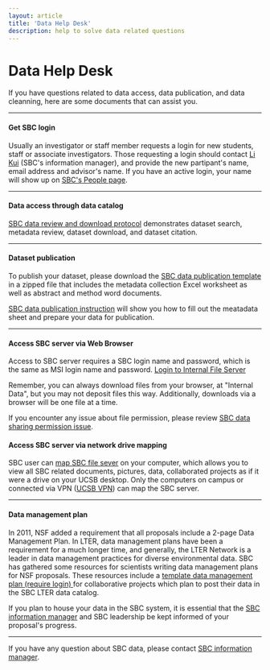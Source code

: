 ```yaml
---
layout: article
title: 'Data Help Desk'
description: help to solve data related questions
---
```


<div id="main-container">
<div class="container-fluid">

<h1> Data Help Desk </h1>

<p> If you have questions related to data access, data publication, and data cleanning, here are some documents that can assist you.  </p>

<hr/>
<h4>Get SBC login</h4>

<p>Usually an investigator or staff member requests a login for new students, staff or associate investigators. 
  Those requesting a login should contact <a href="/about/people/lkui/">Li Kui</a> (SBC's information manager), 
  and provide the new partipant's name, email address and advisor's name. If you have an active login, 
  your name will show up on <a href="/about/people/"> SBC's People page</a>. </p>

<hr/>
<h4>Data access through data catalog</h4>

<p><a href="{{site.baseurl}}/external/Documents/data_help/SBCLTER_DataDownloadProtocol_WithWebsite.pdf">SBC data review and download protocol</a> demonstrates dataset search, metadata review, dataset download, and dataset citation.
    </p>

 <hr/>
<h4>Dataset publication</h4>

<p>To publish your dataset, please download the <a href="{{site.baseurl}}/external/Documents/data_help/Metadata_collection.zip">SBC data publication template</a> in a zipped file that includes the metadata collection 
    Excel worksheet as well as abstract and method word documents.  </p>
    
  
<p> <a href="{{site.baseurl}}/external/Documents/data_help/Instruction_on_filling_out_metadata.pdf">SBC data publication instruction</a> will show you how to fill out the meatadata sheet and prepare your data for publication.
     </p>

 <hr/>
 <h4>Access SBC server via Web Browser</h4>
<p>Access to SBC server requires a SBC login name and password, which is the same as MSI login name and password. <a href="https://sbc.lternet.edu/internal">Login to Internal File Server</a></p> 
<p>Remember, you can always download files from your browser, at "Internal Data", but you may not deposit files this way. Additionally, downloads via a browser will be one file at a time.</p> 
<p>If you encounter any issue about file permission, please review <a href="{{site.baseurl}}/external/Documents/data_help/potential_data_sharing_issue.pdf">SBC data sharing permission issue</a>.</p> 


<h4>Access SBC server via network drive mapping</h4>
<p>SBC user can <a href="{{site.baseurl}}/external/Documents/data_help/SBC_map_network_drive.pdf">map SBC file sever</a> on your computer, 
which allows you to view all SBC related documents, pictures, data, collaborated projects as 
if it were a drive on your UCSB desktop. Only the computers on campus or connected via VPN 
(<a href="https://www.it.ucsb.edu/get-connected-vpn">UCSB VPN</a>) can map the SBC server. 
    </p> 

 <hr/>
 <h4>Data management plan</h4>
<p>In 2011, NSF added a requirement that all proposals include a 2-page Data Management Plan. In LTER, data management plans have been a requirement for a much longer time, and generally, 
the LTER Network is a leader in data management practices for diverse environmental data. SBC has gathered some resources for scientists writing data management plans for NSF proposals. 
These resources include a <a href="{{site.baseurl}}/internal/information_management/NSF_data_mgt_plans/00_NSF_data_management_plan_template_DRAFT.rtf">
 template data management plan (require login) </a> for collaborative projects which plan to post their data in the SBC LTER data catalog.
  
<p>If you plan to house your data in the SBC system, it is essential that the <a href="mailto:lkui@ucsb.edu">SBC information manager</a> and SBC leadership be kept informed of your proposal's progress. </p> 

<hr/>
<p>If you have any question about SBC data, please contact <a href="mailto:lkui@ucsb.edu">SBC information manager</a>. </p> 


